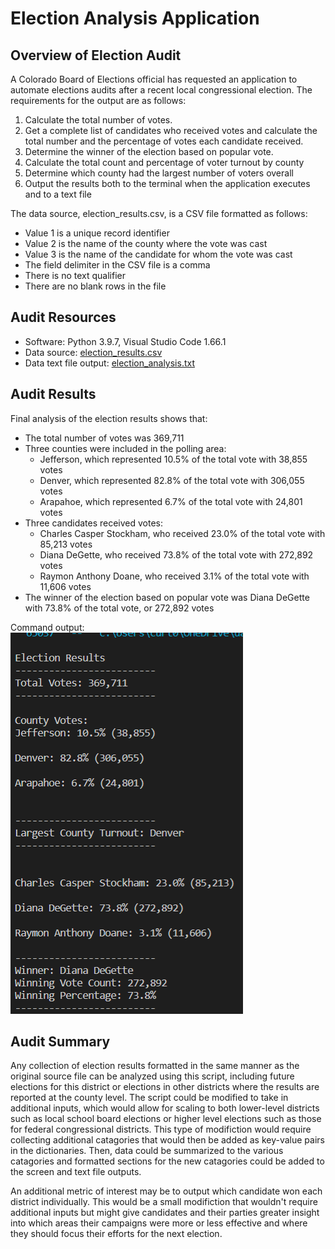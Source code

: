 # Election Analysis Application
## Overview of Election Audit
A Colorado Board of Elections official has requested an application to automate elections audits after a recent local congressional election.  The requirements for the output are as follows:

1. Calculate the total number of votes.
2. Get a complete list of candidates who received votes and calculate the total number and the percentage of votes each candidate received.
3. Determine the winner of the election based on popular vote.
4. Calculate the total count and percentage of voter turnout by county
5. Determine which county had the largest number of voters overall
6. Output the results both to the terminal when the application executes and to a text file

The data source, election_results.csv, is a CSV file formatted as follows:
* Value 1 is a unique record identifier
* Value 2 is the name of the county where the vote was cast
* Value 3 is the name of the candidate for whom the vote was cast
* The field delimiter in the CSV file is a comma
* There is no text qualifier
* There are no blank rows in the file
    
## Audit Resources
* Software:  Python 3.9.7, Visual Studio Code 1.66.1
* Data source:  [election_results.csv](https://github.com/curt0230/election-analysis/blob/main/resources/election_results.csv)
* Data text file output:  [election_analysis.txt](https://github.com/curt0230/election-analysis/blob/main/analysis/election_analysis.txt)

## Audit Results
Final analysis of the election results shows that:

* The total number of votes was 369,711
* Three counties were included in the polling area:
    * Jefferson, which represented 10.5% of the total vote with 38,855 votes
    * Denver, which represented 82.8% of the total vote with 306,055 votes
    * Arapahoe, which represented 6.7% of the total vote with 24,801 votes
* Three candidates received votes:
    * Charles Casper Stockham, who received 23.0% of the total vote with 85,213 votes
    * Diana DeGette, who received 73.8% of the total vote with 272,892 votes
    * Raymon Anthony Doane, who received 3.1% of the total vote with 11,606 votes
* The winner of the election based on popular vote was Diana DeGette with 73.8% of the total vote, or 272,892 votes

Command output:  
![terminal_output.png](/resources/terminal_output.png)

## Audit Summary
Any collection of election results formatted in the same manner as the original source file can be analyzed using this script, including future elections for this district or elections in other districts where the results are reported at the county level.  The script could be modified to take in additional inputs, which would allow for scaling to both lower-level districts such as local school board elections or higher level elections such as those for federal congressional districts.  This type of modifiction would require collecting additional catagories that would then be added as key-value pairs in the dictionaries.  Then, data could be summarized to the various catagories and formatted sections for the new catagories could be added to the screen and text file outputs.

An additional metric of interest may be to output which candidate won each district individually.  This would be a small modifiction that wouldn't require additional inputs but might give candidates and their parties greater insight into which areas their campaigns were more or less effective and where they should focus their efforts for the next election.

